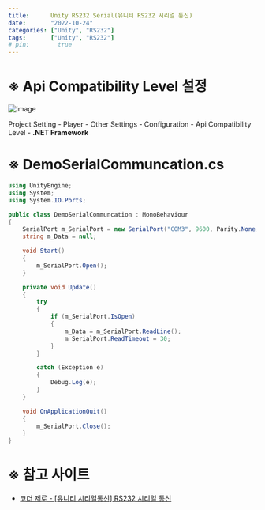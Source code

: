 ```yaml
---
title:      Unity RS232 Serial(유니티 RS232 시리얼 통신)
date:       "2022-10-24"
categories: ["Unity", "RS232"]
tags:       ["Unity", "RS232"]
# pin:        true
---
```


# ※ Api Compatibility Level 설정
![image](https://user-images.githubusercontent.com/85896566/197428374-ee0de774-07a4-4672-a0df-b2dd4dbe00a0.png)

Project Setting - Player - Other Settings - Configuration - Api Compatibility Level - **.NET Framework**

# ※ DemoSerialCommuncation.cs
```c#
using UnityEngine;
using System;
using System.IO.Ports;

public class DemoSerialCommuncation : MonoBehaviour 
{ 
    SerialPort m_SerialPort = new SerialPort("COM3", 9600, Parity.None, 8, StopBits.One); 
    string m_Data = null; 

    void Start() 
    { 
        m_SerialPort.Open(); 
    } 

    private void Update() 
    { 
        try 
        { 
            if (m_SerialPort.IsOpen) 
            { 
                m_Data = m_SerialPort.ReadLine(); 
                m_SerialPort.ReadTimeout = 30; 
            } 
        } 

        catch (Exception e) 
        { 
            Debug.Log(e); 
        } 
    } 

    void OnApplicationQuit() 
    { 
        m_SerialPort.Close(); 
    } 
}
```

# ※ 참고 사이트
- [코더 제로 - [유니티 시리얼통신] RS232 시리얼 통신](https://coderzero.tistory.com/entry/%EC%9C%A0%EB%8B%88%ED%8B%B0-%EC%8B%9C%EB%A6%AC%EC%96%BC%ED%86%B5%EC%8B%A0-RS232-%EC%8B%9C%EB%A6%AC%EC%96%BC-%ED%86%B5%EC%8B%A0)